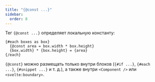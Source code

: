 ```yaml
---
title: "{@const ...}"
sidebar:
  order: 8
---
```


Тег `{@const ...}` определяет локальную константу:

```svelte
{#each boxes as box}
  {@const area = box.width * box.height}
  {box.width} * {box.height} = {area}
{/each}
```

`{@const}` можно размещать только внутри блоков (`{#if ...}`, `{#each ...}`, `{#snippet ...}` и т. д.), а также внутри `<Component />` или `<svelte:boundary>`.
